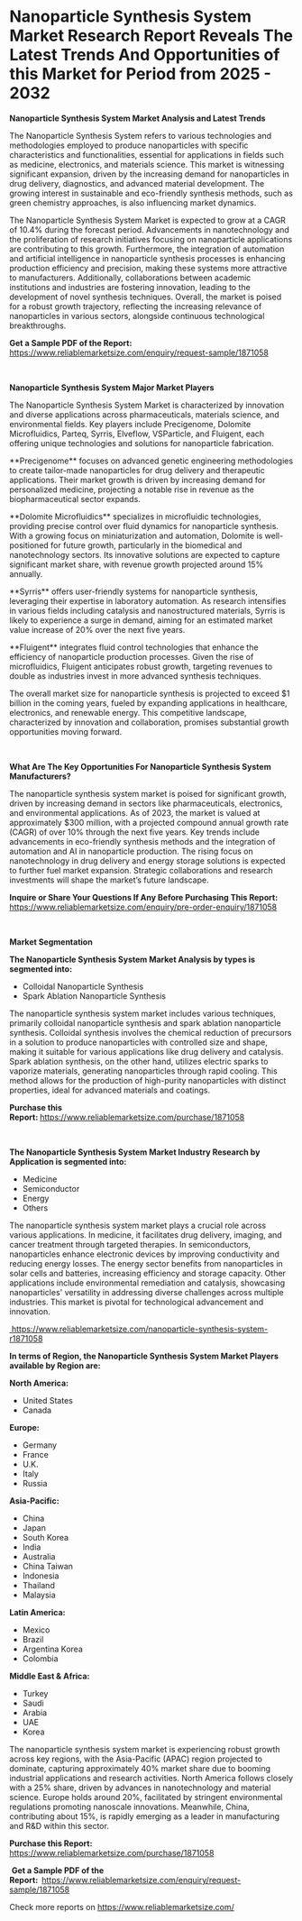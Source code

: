 <p><h1>Nanoparticle Synthesis System Market Research Report Reveals The Latest Trends And Opportunities of this Market for Period from 2025 - 2032</h1></p><p><strong>Nanoparticle Synthesis System Market Analysis and Latest Trends</strong></p>
<p><p>The Nanoparticle Synthesis System refers to various technologies and methodologies employed to produce nanoparticles with specific characteristics and functionalities, essential for applications in fields such as medicine, electronics, and materials science. This market is witnessing significant expansion, driven by the increasing demand for nanoparticles in drug delivery, diagnostics, and advanced material development. The growing interest in sustainable and eco-friendly synthesis methods, such as green chemistry approaches, is also influencing market dynamics.</p><p>The Nanoparticle Synthesis System Market is expected to grow at a CAGR of 10.4% during the forecast period. Advancements in nanotechnology and the proliferation of research initiatives focusing on nanoparticle applications are contributing to this growth. Furthermore, the integration of automation and artificial intelligence in nanoparticle synthesis processes is enhancing production efficiency and precision, making these systems more attractive to manufacturers. Additionally, collaborations between academic institutions and industries are fostering innovation, leading to the development of novel synthesis techniques. Overall, the market is poised for a robust growth trajectory, reflecting the increasing relevance of nanoparticles in various sectors, alongside continuous technological breakthroughs.</p></p>
<p><strong>Get a Sample PDF of the Report:&nbsp;</strong> <a href="https://www.reliablemarketsize.com/enquiry/request-sample/1871058?utm_campaign=2180&utm_medium=2&utm_source=Github&utm_content=ia&utm_term=28022025&utm_id=nanoparticle-synthesis-system">https://www.reliablemarketsize.com/enquiry/request-sample/1871058</a></p>
<p>&nbsp;</p>
<p><strong>Nanoparticle Synthesis System Major Market Players</strong></p>
<p><p>The Nanoparticle Synthesis System Market is characterized by innovation and diverse applications across pharmaceuticals, materials science, and environmental fields. Key players include Precigenome, Dolomite Microfluidics, Parteq, Syrris, Elveflow, VSParticle, and Fluigent, each offering unique technologies and solutions for nanoparticle fabrication.</p><p>**Precigenome** focuses on advanced genetic engineering methodologies to create tailor-made nanoparticles for drug delivery and therapeutic applications. Their market growth is driven by increasing demand for personalized medicine, projecting a notable rise in revenue as the biopharmaceutical sector expands.</p><p>**Dolomite Microfluidics** specializes in microfluidic technologies, providing precise control over fluid dynamics for nanoparticle synthesis. With a growing focus on miniaturization and automation, Dolomite is well-positioned for future growth, particularly in the biomedical and nanotechnology sectors. Its innovative solutions are expected to capture significant market share, with revenue growth projected around 15% annually.</p><p>**Syrris** offers user-friendly systems for nanoparticle synthesis, leveraging their expertise in laboratory automation. As research intensifies in various fields including catalysis and nanostructured materials, Syrris is likely to experience a surge in demand, aiming for an estimated market value increase of 20% over the next five years.</p><p>**Fluigent** integrates fluid control technologies that enhance the efficiency of nanoparticle production processes. Given the rise of microfluidics, Fluigent anticipates robust growth, targeting revenues to double as industries invest in more advanced synthesis techniques.</p><p>The overall market size for nanoparticle synthesis is projected to exceed $1 billion in the coming years, fueled by expanding applications in healthcare, electronics, and renewable energy. This competitive landscape, characterized by innovation and collaboration, promises substantial growth opportunities moving forward.</p></p>
<p>&nbsp;</p>
<p><strong>What Are The Key Opportunities For Nanoparticle Synthesis System Manufacturers?</strong></p>
<p><p>The nanoparticle synthesis system market is poised for significant growth, driven by increasing demand in sectors like pharmaceuticals, electronics, and environmental applications. As of 2023, the market is valued at approximately $300 million, with a projected compound annual growth rate (CAGR) of over 10% through the next five years. Key trends include advancements in eco-friendly synthesis methods and the integration of automation and AI in nanoparticle production. The rising focus on nanotechnology in drug delivery and energy storage solutions is expected to further fuel market expansion. Strategic collaborations and research investments will shape the market’s future landscape.</p></p>
<p><strong>Inquire or Share Your Questions If Any Before Purchasing This Report:</strong> <a href="https://www.reliablemarketsize.com/enquiry/pre-order-enquiry/1871058?utm_campaign=2180&utm_medium=2&utm_source=Github&utm_content=ia&utm_term=28022025&utm_id=nanoparticle-synthesis-system">https://www.reliablemarketsize.com/enquiry/pre-order-enquiry/1871058</a></p>
<p>&nbsp;</p>
<p><strong>Market Segmentation</strong></p>
<p><strong>The Nanoparticle Synthesis System Market Analysis by types is segmented into:</strong></p>
<p><ul><li>Colloidal Nanoparticle Synthesis</li><li>Spark Ablation Nanoparticle Synthesis</li></ul></p>
<p><p>The nanoparticle synthesis system market includes various techniques, primarily colloidal nanoparticle synthesis and spark ablation nanoparticle synthesis. Colloidal synthesis involves the chemical reduction of precursors in a solution to produce nanoparticles with controlled size and shape, making it suitable for various applications like drug delivery and catalysis. Spark ablation synthesis, on the other hand, utilizes electric sparks to vaporize materials, generating nanoparticles through rapid cooling. This method allows for the production of high-purity nanoparticles with distinct properties, ideal for advanced materials and coatings.</p></p>
<p><strong>Purchase this Report:&nbsp;</strong><a href="https://www.reliablemarketsize.com/purchase/1871058?utm_campaign=2180&utm_medium=2&utm_source=Github&utm_content=ia&utm_term=28022025&utm_id=nanoparticle-synthesis-system">https://www.reliablemarketsize.com/purchase/1871058</a></p>
<p>&nbsp;</p>
<p><strong>The Nanoparticle Synthesis System Market Industry Research by Application is segmented into:</strong></p>
<p><ul><li>Medicine</li><li>Semiconductor</li><li>Energy</li><li>Others</li></ul></p>
<p><p>The nanoparticle synthesis system market plays a crucial role across various applications. In medicine, it facilitates drug delivery, imaging, and cancer treatment through targeted therapies. In semiconductors, nanoparticles enhance electronic devices by improving conductivity and reducing energy losses. The energy sector benefits from nanoparticles in solar cells and batteries, increasing efficiency and storage capacity. Other applications include environmental remediation and catalysis, showcasing nanoparticles' versatility in addressing diverse challenges across multiple industries. This market is pivotal for technological advancement and innovation.</p></p>
<p><a href="https://www.reliablemarketsize.com/nanoparticle-synthesis-system-r1871058?utm_campaign=2180&utm_medium=2&utm_source=Github&utm_content=ia&utm_term=28022025&utm_id=nanoparticle-synthesis-system">&nbsp;https://www.reliablemarketsize.com/nanoparticle-synthesis-system-r1871058</a></p>
<p><strong>In terms of Region, the Nanoparticle Synthesis System Market Players available by Region are:</strong></p>
<p>
    <p> <strong> North America: </strong>
        <ul>
            <li>United States</li>
            <li>Canada</li>
        </ul>
        </p> 
    <p> <strong> Europe: </strong>
        <ul>
            <li>Germany</li>
            <li>France</li>
            <li>U.K.</li>
            <li>Italy</li>
            <li>Russia</li>
        </ul>
        </p> 
    <p> <strong> Asia-Pacific: </strong>
        <ul>
            <li>China</li>
            <li>Japan</li>
            <li>South Korea</li>
            <li>India</li>
            <li>Australia</li>
            <li>China Taiwan</li>
            <li>Indonesia</li>
            <li>Thailand</li>
            <li>Malaysia</li>
        </ul>
        </p> 
    <p> <strong> Latin America: </strong>
        <ul>
            <li>Mexico</li>
            <li>Brazil</li>
            <li>Argentina Korea</li>
            <li>Colombia</li>
        </ul>
        </p> 
    <p> <strong> Middle East & Africa: </strong>
        <ul>
            <li>Turkey</li>
            <li>Saudi</li>
            <li>Arabia</li>
            <li>UAE</li>
            <li>Korea</li>
        </ul>
    </p>
    </p>
<p><p>The nanoparticle synthesis system market is experiencing robust growth across key regions, with the Asia-Pacific (APAC) region projected to dominate, capturing approximately 40% market share due to booming industrial applications and research activities. North America follows closely with a 25% share, driven by advances in nanotechnology and material science. Europe holds around 20%, facilitated by stringent environmental regulations promoting nanoscale innovations. Meanwhile, China, contributing about 15%, is rapidly emerging as a leader in manufacturing and R&D within this sector.</p></p>
<p><strong>Purchase this Report: </strong><a href="https://www.reliablemarketsize.com/purchase/1871058?utm_campaign=2180&utm_medium=2&utm_source=Github&utm_content=ia&utm_term=28022025&utm_id=nanoparticle-synthesis-system">https://www.reliablemarketsize.com/purchase/1871058</a></p>
<p>&nbsp;<strong>Get a Sample PDF of the Report:&nbsp;&nbsp;</strong><a href="https://www.reliablemarketsize.com/enquiry/request-sample/1871058?utm_campaign=2180&utm_medium=2&utm_source=Github&utm_content=ia&utm_term=28022025&utm_id=nanoparticle-synthesis-system">https://www.reliablemarketsize.com/enquiry/request-sample/1871058</a></p>
<p><strong></strong></p>
<p>Check more reports on <a href="https://www.reliablemarketsize.com/?utm_campaign=2180&utm_medium=2&utm_source=Github&utm_content=ia&utm_term=28022025&utm_id=nanoparticle-synthesis-system">https://www.reliablemarketsize.com/</a></p>